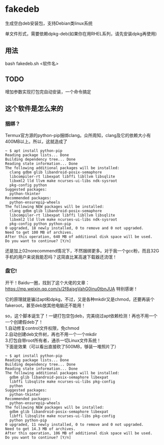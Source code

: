 # fakedeb
生成空白deb安装包，支持Debian类linux系统

单文件形式，需要依赖dpkg-deb(如果你在用RHEL系列，请先安装dpkg再使用)

## 用法
bash fakedeb.sh <软件名>

## TODO
增加参数实现打包完自动安装，一个命令搞定

## 这个软件是怎么来的
### 捆绑？
Termux官方源的python-pip捆绑clang。众所周知，clang及它的依赖大小有400MB以上。所以，这就造成了
```
~ $ apt install python-pip
Reading package lists... Done
Building dependency tree... Done
Reading state information... Done
The following additional packages will be installed:
  clang gdbm glib libandroid-posix-semaphore
  libcompiler-rt libexpat libffi libllvm libsqlite
  libxml2 lld llvm make ncurses-ui-libs ndk-sysroot
  pkg-config python
Suggested packages:
  python-tkinter
Recommended packages:
  python-ensurepip-wheels
The following NEW packages will be installed:
  clang gdbm glib libandroid-posix-semaphore
  libcompiler-rt libexpat libffi libllvm libsqlite
  libxml2 lld llvm make ncurses-ui-libs ndk-sysroot
  pkg-config python python-pip
0 upgraded, 18 newly installed, 0 to remove and 0 not upgraded.
Need to get 100 MB of archives.
After this operation, 640 MB of additional disk space will be used.
Do you want to continue? [Y/n]
```
还是加上02norecommend情况下，不然捆绑更多。对于我一个gcc粉，而且32G手机的用户来说我能忍吗？这简直比某高速下载器还流氓！

### 盘它! 
开干！Baidu一圈，找到了这个大佬的文章：
https://mp.weixin.qq.com/s/2f8ajsgVahG0inu0tbnJUA 
特别感谢！

它的原理就是骗过apt和dpkg，不过，又是各种mkdir又是chmod，还要再装个fakeroot，甚至deb放其他电脑还不能用！

so，这个脚本诞生了！一键打包空包deb，完美绕过apt依赖检测！再也不用一个一个创建假deb了！  
1.自动修复control文件权限，免chmod  
2.自动创建deb文件树，再也不用一个一个mkdir  
3.打包自带root所有者，通杀一切Linux文件系统！  
下面是效果（可以看出直接砍了500MB，够装一堆照片了）
```
~ $ apt install python-pip
Reading package lists... Done
Building dependency tree... Done
Reading state information... Done
The following additional packages will be installed:
  gdbm glib libandroid-posix-semaphore libexpat
  libffi libsqlite make ncurses-ui-libs pkg-config
  python
Suggested packages:
  python-tkinter
Recommended packages:
  python-ensurepip-wheels
The following NEW packages will be installed:
  gdbm glib libandroid-posix-semaphore libexpat
  libffi libsqlite make ncurses-ui-libs pkg-config
  python python-pip
0 upgraded, 11 newly installed, 0 to remove and 0 not upgraded.
Need to get 14.3 MB of archives.
After this operation, 106 MB of additional disk space will be used.
Do you want to continue? [Y/n]
```
